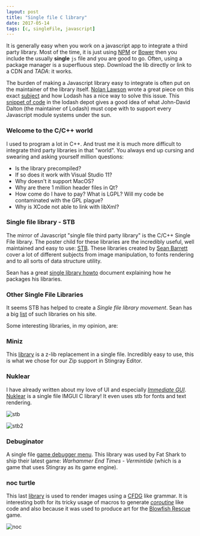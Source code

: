 ```yaml
---
layout: post
title: "Single file C library"
date: 2017-05-14
tags: [c, singleFile, javascript]
---
```


It is generally easy when you work on a javascript app to integrate a third party library. Most of the time, it is just using [NPM](https://bower.io/) or [Bower](https://bower.io/) then you include the usually **single** `js` file and you are good to go. Often, using a package manager is a superfluous step. Download the lib directly or link to a CDN and *TADA*: it works. 

The burden of making a Javascript library easy to integrate is often put on the maintainer of the library itself. [Nolan Lawson](https://nolanlawson.com/) wrote a great piece on this exact [subject](https://nolanlawson.com/2015/10/19/the-struggles-of-publishing-a-javascript-library/) and how Lodash has a nice way to solve this issue. This [snippet of code](https://github.com/lodash/lodash/blob/d65a2fbd62328868d9a6d27c860c96d51d7441c6/lodash.js#L307-L334) in the lodash depot gives a good idea of what John-David Dalton (the maintainer of Lodash) must cope with to support every Javascript module systems under the sun.

### Welcome to the C/C++ world

I used to program a lot in C++. And trust me it is much more difficult to integrate third party libraries in that "world". You always end up cursing and swearing and asking yourself million questions:

- Is the library precompiled?
- If so does it work with Visual Studio 11?
- Why doesn't it support MacOS?
- Why are there 1 million header files in Qt?
- How come do I have to pay? What is LGPL? Will my code be contaminated with the GPL plague?
- Why is XCode not able to link with libXml?

### Single file library - STB

The mirror of Javascript "single file third party library" is the C/C++ Single File library. The poster child for these libraries are the incredibly useful, well maintained and easy to use: [STB](https://github.com/nothings/stb). These libraries created by [Sean Barrett](http://nothings.org/) cover a lot of different subjects from image manipulation, to fonts rendering and to all sorts of data structure utility.

Sean has a great [single library howto](https://github.com/nothings/stb/blob/master/docs/stb_howto.txt) document explaining how he packages his libraries.

### Other Single File Libraries

It seems STB has helped to create a *Single file library movement*. Sean has a big [list](https://github.com/nothings/single_file_libs) of such libraries on his site.

Some interesting libraries, in my opinion, are:

### Miniz

This [library](https://github.com/richgel999/miniz) is a z-lib replacement in a single file. Incredibly easy to use, this is what we chose for our Zip support in Stingray Editor.

### Nuklear

I have already written about my love of UI and especially [*Immediate GUI*](https://lochrist.github.io/blog/2017-03-15-imgui). [Nuklear](https://github.com/vurtun/nuklear) is a single file IMGUI C library! It even uses stb for fonts and text rendering. 

![stb](https://cloud.githubusercontent.com/assets/8057201/11761525/ae06f0ca-a0c6-11e5-819d-5610b25f6ef4.gif)

![stb2](https://cloud.githubusercontent.com/assets/8057201/14902576/339926a8-0d9c-11e6-9fee-a8b73af04473.png)

### Debuginator

A single file [game debugger menu](https://github.com/Srekel/the-debuginator). This library was used by Fat Shark to ship their latest game: *Warhammer End Times - Vermintide* (which is a game that uses Stingray as its game engine).

### noc turtle

This last [library](https://github.com/guillaumechereau/noc) is used to render images using a [CFDG](https://lochrist.github.io/blog/2017-04-21-cfdg) like grammar. It is interesting both for its tricky usage of macros to generate [*coroutine*](https://lochrist.github.io/blog/2017-04-23-coroutine) like code and also because it was used to produce art for the [Blowfish Rescue](https://noctua-software.com/blowfish-rescue) game.

![noc](https://noctua-software.com/static/blowfish-rescue/screenshot-5.png)